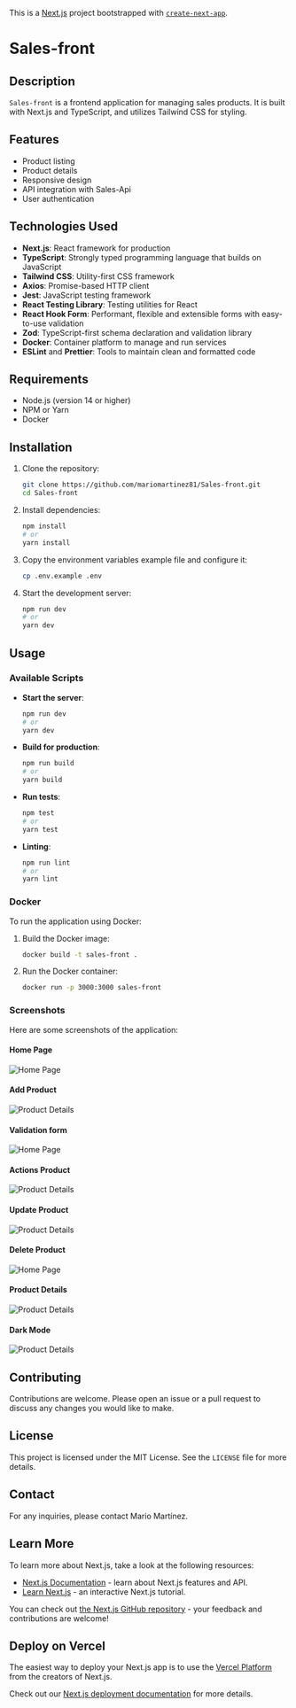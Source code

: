 This is a [Next.js](https://nextjs.org/) project bootstrapped with [`create-next-app`](https://github.com/vercel/next.js/tree/canary/packages/create-next-app).

# Sales-front

## Description

`Sales-front` is a frontend application for managing sales products. It is built with Next.js and TypeScript, and utilizes Tailwind CSS for styling.

## Features

- Product listing
- Product details
- Responsive design
- API integration with Sales-Api
- User authentication

## Technologies Used

- **Next.js**: React framework for production
- **TypeScript**: Strongly typed programming language that builds on JavaScript
- **Tailwind CSS**: Utility-first CSS framework
- **Axios**: Promise-based HTTP client
- **Jest**: JavaScript testing framework
- **React Testing Library**: Testing utilities for React
- **React Hook Form**: Performant, flexible and extensible forms with easy-to-use validation
- **Zod**: TypeScript-first schema declaration and validation library
- **Docker**: Container platform to manage and run services
- **ESLint** and **Prettier**: Tools to maintain clean and formatted code

## Requirements

- Node.js (version 14 or higher)
- NPM or Yarn
- Docker

## Installation

1. Clone the repository:

   ```bash
   git clone https://github.com/mariomartinez81/Sales-front.git
   cd Sales-front
   ```

2. Install dependencies:

   ```bash
   npm install
   # or
   yarn install
   ```

3. Copy the environment variables example file and configure it:

   ```bash
   cp .env.example .env
   ```

4. Start the development server:
   ```bash
   npm run dev
   # or
   yarn dev
   ```

## Usage

### Available Scripts

- **Start the server**:
  ```bash
  npm run dev
  # or
  yarn dev
  ```
- **Build for production**:
  ```bash
  npm run build
  # or
  yarn build
  ```
- **Run tests**:
  ```bash
  npm test
  # or
  yarn test
  ```
- **Linting**:
  ```bash
  npm run lint
  # or
  yarn lint
  ```

### Docker

To run the application using Docker:

1. Build the Docker image:

   ```bash
   docker build -t sales-front .
   ```

2. Run the Docker container:
   ```bash
   docker run -p 3000:3000 sales-front
   ```

### Screenshots

Here are some screenshots of the application:

#### Home Page

![Home Page](/public/image/screenshots/product_page.png)

#### Add Product

![Product Details](/public/image/screenshots/create_product.png)

#### Validation form

![Home Page](/public/image/screenshots/validation_create_product.png)

#### Actions Product

![Product Details](/public/image/screenshots/actions_product.png)

#### Update Product

![Product Details](/public/image/screenshots/update_product.png)

#### Delete Product

![Home Page](/public/image/screenshots/delete_product.png)

#### Product Details

![Product Details](/public/image/screenshots/details_product.png)

#### Dark Mode

![Product Details](/public/image/screenshots/dark_mode.png)

## Contributing

Contributions are welcome. Please open an issue or a pull request to discuss any changes you would like to make.

## License

This project is licensed under the MIT License. See the `LICENSE` file for more details.

## Contact

For any inquiries, please contact Mario Martínez.

## Learn More

To learn more about Next.js, take a look at the following resources:

- [Next.js Documentation](https://nextjs.org/docs) - learn about Next.js features and API.
- [Learn Next.js](https://nextjs.org/learn) - an interactive Next.js tutorial.

You can check out [the Next.js GitHub repository](https://github.com/vercel/next.js/) - your feedback and contributions are welcome!

## Deploy on Vercel

The easiest way to deploy your Next.js app is to use the [Vercel Platform](https://vercel.com/new?utm_medium=default-template&filter=next.js&utm_source=create-next-app&utm_campaign=create-next-app-readme) from the creators of Next.js.

Check out our [Next.js deployment documentation](https://nextjs.org/docs/deployment) for more details.
